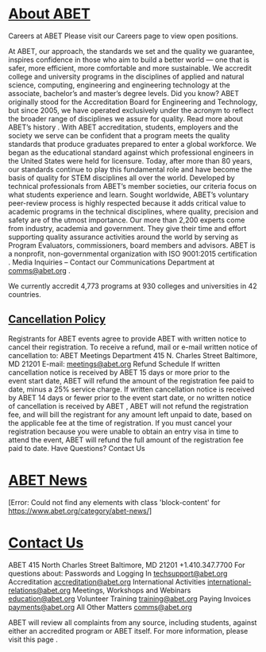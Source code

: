# [About ABET](https://www.abet.org/about-abet/)

Careers at ABET
Please visit our
Careers page
to view open positions.

At ABET, our approach, the standards we set and the quality we guarantee, inspires confidence in those who aim to build a better world — one that is safer, more efficient, more comfortable and more sustainable.
We accredit college and university programs in the disciplines of applied and natural science, computing, engineering and engineering technology at the associate, bachelor’s and master’s degree levels.
Did you know?
ABET originally stood for the Accreditation Board for Engineering and Technology, but since 2005, we have operated exclusively under the acronym to reflect the broader range of disciplines we assure for quality.
Read more about ABET’s history
.
With ABET accreditation, students, employers and the society we serve can be confident that a program meets the quality standards that produce graduates prepared to enter a global workforce.
We began as the educational standard against which professional engineers in the United States were held for licensure. Today, after more than 80 years, our standards continue to play this fundamental role and have become the basis of quality for STEM disciplines all over the world.
Developed by technical professionals from ABET’s member societies, our criteria focus on what students experience and learn. Sought worldwide, ABET’s voluntary peer-review process is highly respected because it adds critical value to academic programs in the technical disciplines, where quality, precision and safety are of the utmost importance.
Our more than 2,200 experts come from industry, academia and government. They give their time and effort supporting quality assurance activities around the world by serving as Program Evaluators, commissioners, board members and advisors.
ABET is a nonprofit, non-governmental organization with
ISO 9001:2015 certification
.
Media Inquiries
– Contact our Communications Department at
comms@abet.org
.

We currently accredit 4,773 programs at 930 colleges and universities in 42 countries.

## [Cancellation Policy](https://www.abet.org/events/cancellation-policy/)

Registrants for ABET events agree to provide ABET with written notice to cancel their registration. To receive a refund, mail or e-mail written notice of cancellation to:
ABET
Meetings Department
415 N. Charles Street
Baltimore, MD 21201
E-mail:
meetings@abet.org
Refund Schedule
If written cancellation notice is received by ABET 15 days or more prior to the event start date, ABET will refund the amount of the registration fee paid to date, minus a 25% service charge.
If written cancellation notice is received by ABET
14 days or fewer prior to the event start date, or no written notice of cancellation is received by ABET
, ABET will not refund the registration fee, and will bill the registrant for any amount left unpaid to date, based on the applicable fee at the time of registration.
If you must cancel your registration because you were unable to obtain an entry visa in time to attend the event, ABET will refund the full amount of the registration fee paid to date.
Have Questions?
Contact Us


# [ABET News](https://www.abet.org/category/abet-news/)

[Error: Could not find any elements with class 'block-content' for https://www.abet.org/category/abet-news/]


# [Contact Us](https://www.abet.org/contact-us/)

ABET
415 North Charles Street
Baltimore, MD 21201
+1.410.347.7700
For questions about:
Passwords and Logging In
techsupport@abet.org
Accreditation
accreditation@abet.org
International Activities
international-relations@abet.org
Meetings, Workshops and Webinars
education@abet.org
Volunteer Training
training@abet.org
Paying Invoices
payments@abet.org
All Other Matters
comms@abet.org

ABET will review all complaints from any source, including students, against either an accredited program or ABET itself. For more information, please visit
this page
.